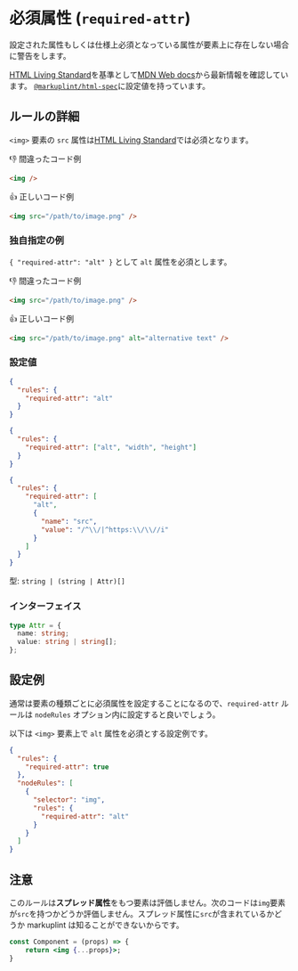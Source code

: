 # 必須属性 (`required-attr`)

設定された属性もしくは仕様上必須となっている属性が要素上に存在しない場合に警告をします。

[HTML Living Standard](https://momdo.github.io/html/)を基準として[MDN Web docs](https://developer.mozilla.org/ja/docs/Web/HTML)から最新情報を確認しています。 [`@markuplint/html-spec`](https://github.com/markuplint/markuplint/tree/main/packages/%40markuplint/html-spec/src/attributes)に設定値を持っています。

## ルールの詳細

`<img>` 要素の `src` 属性は[HTML Living Standard](https://momdo.github.io/html/)では必須となります。

👎 間違ったコード例

```html
<img />
```

👍 正しいコード例

```html
<img src="/path/to/image.png" />
```

### 独自指定の例

`{ "required-attr": "alt" }` として `alt` 属性を必須とします。

👎 間違ったコード例

```html
<img src="/path/to/image.png" />
```

👍 正しいコード例

```html
<img src="/path/to/image.png" alt="alternative text" />
```

### 設定値

```json
{
  "rules": {
    "required-attr": "alt"
  }
}
```

```json
{
  "rules": {
    "required-attr": ["alt", "width", "height"]
  }
}
```

```json
{
  "rules": {
    "required-attr": [
      "alt",
      {
        "name": "src",
        "value": "/^\\/|^https:\\/\\//i"
      }
    ]
  }
}
```

型: `string | (string | Attr)[]`

### インターフェイス

```ts
type Attr = {
  name: string;
  value: string | string[];
};
```

## 設定例

通常は要素の種類ごとに必須属性を設定することになるので、`required-attr` ルールは `nodeRules` オプション内に設定すると良いでしょう。

以下は `<img>` 要素上で `alt` 属性を必須とする設定例です。

```json
{
  "rules": {
    "required-attr": true
  },
  "nodeRules": [
    {
      "selector": "img",
      "rules": {
        "required-attr": "alt"
      }
    }
  ]
}
```

## 注意

このルールは**スプレッド属性**をもつ要素は評価しません。次のコードは`img`要素が`src`を持つかどうか評価しません。スプレッド属性に`src`が含まれているかどうか markuplint は知ることができないからです。

```jsx
const Component = (props) => {
	return <img {...props}>;
}
```
